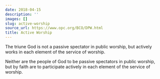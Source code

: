```yaml
---
date: 2018-04-15
description: ''
images: []
slug: active-worship
source_url: https://www.opc.org/BCO/DPW.html
title: Active Worship
---
```


The triune God is not a passive spectator in public worship, but actively works in each element of the service of worship. 

Neither are the people of God to be passive spectators in public worship, but by faith are to participate actively in each element of the service of worship.
